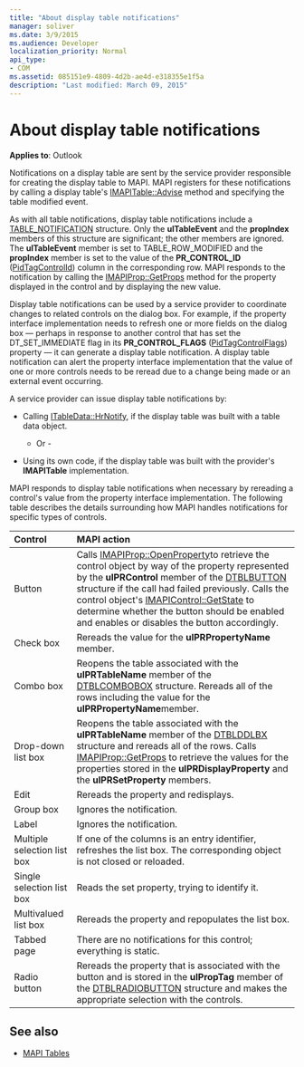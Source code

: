 ```yaml
---
title: "About display table notifications"
manager: soliver
ms.date: 3/9/2015
ms.audience: Developer
localization_priority: Normal
api_type:
- COM
ms.assetid: 085151e9-4809-4d2b-ae4d-e318355e1f5a
description: "Last modified: March 09, 2015"
---
```


# About display table notifications

**Applies to**: Outlook 
  
Notifications on a display table are sent by the service provider responsible for creating the display table to MAPI. MAPI registers for these notifications by calling a display table's [IMAPITable::Advise](imapitable-advise.md) method and specifying the table modified event. 
  
As with all table notifications, display table notifications include a [TABLE_NOTIFICATION](table_notification.md) structure. Only the **ulTableEvent** and the **propIndex** members of this structure are significant; the other members are ignored. The **ulTableEvent** member is set to TABLE_ROW_MODIFIED and the **propIndex** member is set to the value of the **PR_CONTROL_ID** ([PidTagControlId](pidtagcontrolid-canonical-property.md)) column in the corresponding row. MAPI responds to the notification by calling the [IMAPIProp::GetProps](imapiprop-getprops.md) method for the property displayed in the control and by displaying the new value. 
  
Display table notifications can be used by a service provider to coordinate changes to related controls on the dialog box. For example, if the property interface implementation needs to refresh one or more fields on the dialog box — perhaps in response to another control that has set the DT_SET_IMMEDIATE flag in its **PR_CONTROL_FLAGS** ([PidTagControlFlags](pidtagcontrolflags-canonical-property.md)) property — it can generate a display table notification. A display table notification can alert the property interface implementation that the value of one or more controls needs to be reread due to a change being made or an external event occurring. 
  
A service provider can issue display table notifications by:
  
- Calling [ITableData::HrNotify](itabledata-hrnotify.md), if the display table was built with a table data object.
    
    - Or -
    
- Using its own code, if the display table was built with the provider's **IMAPITable** implementation. 
    
MAPI responds to display table notifications when necessary by rereading a control's value from the property interface implementation. The following table describes the details surrounding how MAPI handles notifications for specific types of controls.
  
|**Control**|**MAPI action**|
|:-----|:-----|
|Button  <br/> |Calls [IMAPIProp::OpenProperty](imapiprop-openproperty.md)to retrieve the control object by way of the property represented by the **ulPRControl** member of the [DTBLBUTTON](dtblbutton.md) structure if the call had failed previously. Calls the control object's [IMAPIControl::GetState](imapicontrol-getstate.md) to determine whether the button should be enabled and enables or disables the button accordingly.  <br/> |
|Check box  <br/> |Rereads the value for the **ulPRPropertyName** member.  <br/> |
|Combo box  <br/> |Reopens the table associated with the **ulPRTableName** member of the [DTBLCOMBOBOX](dtblcombobox.md) structure. Rereads all of the rows including the value for the **ulPRPropertyName**member.  <br/> |
|Drop-down list box  <br/> |Reopens the table associated with the **ulPRTableName** member of the [DTBLDDLBX](dtblddlbx.md) structure and rereads all of the rows. Calls [IMAPIProp::GetProps](imapiprop-getprops.md) to retrieve the values for the properties stored in the **ulPRDisplayProperty** and the **ulPRSetProperty** members.  <br/> |
|Edit  <br/> |Rereads the property and redisplays.  <br/> |
|Group box  <br/> |Ignores the notification.  <br/> |
|Label  <br/> |Ignores the notification.  <br/> |
|Multiple selection list box  <br/> |If one of the columns is an entry identifier, refreshes the list box. The corresponding object is not closed or reloaded.  <br/> |
|Single selection list box  <br/> |Reads the set property, trying to identify it.  <br/> |
|Multivalued list box  <br/> |Rereads the property and repopulates the list box.  <br/> |
|Tabbed page  <br/> |There are no notifications for this control; everything is static.  <br/> |
|Radio button  <br/> |Rereads the property that is associated with the button and is stored in the **ulPropTag** member of the [DTBLRADIOBUTTON](dtblradiobutton.md) structure and makes the appropriate selection with the controls.  <br/> |
   
## See also

- [MAPI Tables](mapi-tables.md)

